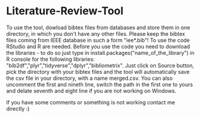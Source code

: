 # Literature-Review-Tool
To use the tool, dowload bibtex files from databases and store them in one directory, in which you don't have any other files.
Please keep the bibtex files coming from IEEE database in such a form "iee*.bib"!
To use the code RStudio and R are needed. 
Before you use the code you need to download the libraries - to do so just type in install.packages("name_of_the_library") in R console for the following libraries: "bib2df","plyr","tidyverse","dplyr","bibliometrix". 
Just click on Source button, pick the directory with your bibtex files and the tool will automatically save the csv file in your directory, with a name merged.csv.
You can also uncomment the first and nineth line, switch the path in the first one to yours and delate seventh and eight line if you are not working on Windows.

If you have some comments or something is not working contact me directly :)
